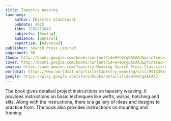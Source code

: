 ```yaml
---
title: Tapestry Weaving
taxonomy:
	author: [Kirsten Glasbrook]
	pubdate: 2015
	isbn: 1782212043
	subjects: [Sewing]
	audience: [General]
	expertise: [Advanced]
publisher: Search Press Limited
pagecount: 96
thumb: http://books.google.com/books/content?id=H7eQrgEACAAJ&printsec=frontcover&img=1&zoom=1&imgtk=AFLRE71kDux12Zu8Gi9pSb1co6VTikzjug-QuZvz3FvCMozuQWtYI78U8Yjs1chIcBahcG1TIFLmLVkw_n_J7E_VEL3GeB94MTPF47neaHcQsASPTKR0BuEXKQGpJfw0Rp81EUZLgfc6&source=gbs_api
cover: http://books.google.com/books/content?id=H7eQrgEACAAJ&printsec=frontcover&img=1&zoom=1&imgtk=AFLRE71kDux12Zu8Gi9pSb1co6VTikzjug-QuZvz3FvCMozuQWtYI78U8Yjs1chIcBahcG1TIFLmLVkw_n_J7E_VEL3GeB94MTPF47neaHcQsASPTKR0BuEXKQGpJfw0Rp81EUZLgfc6&source=gbs_api
amazon: https://www.amazon.com/Tapestry-Weaving-Search-Press-Classics/dp/1782212043/ref=sr_1_1?keywords=Tapestry+weaving&qid=1570113639&s=gateway&sr=8-1
worldcat: https://www.worldcat.org/title/tapestry-weaving/oclc/991529810&referer=brief_results
google: https://play.google.com/store/books/details?id=H7eQrgEACAAJ
---
```

The book gives detailed project instructions on tapestry weaving. It provides instructions on basic techniques like wefts, warps, hatching and slits. Along with the instructions, there is a gallery of ideas and designs to practice from. The book also provides instructions on mounting and framing.
